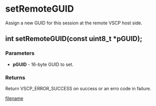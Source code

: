 # setRemoteGUID

Assign a new GUID for this session at the remote VSCP host side.

## int setRemoteGUID(const uint8_t *pGUID);

### Parameters
* **pGUID** - 16-byte GUID to set.

### Returns
Return VSCP_ERROR_SUCCESS on success or an erro code in failure.

[filename](./bottom_copyright.md ':include')
